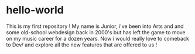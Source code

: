 # hello-world
This is my first repository !
My name is Junior, i've been into Arts and and some old-school webdesign back in 2000's but has left the game 
to move on my music career for a dozen years. Now i would really love to comeback to Dev/ and explore all the new features that are offered to us !
